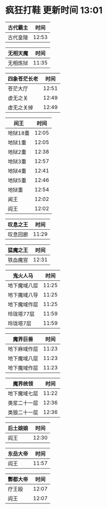 # 疯狂打鞋 更新时间 13:01

| 古代霸主   | 时间    |
|--------|-------|
| 古代皇陵 | 12:53 |

| 无相天魔   | 时间    |
|--------|-------|
| 无相炼狱 | 11:35 |

| 四象苍茫长老   | 时间    |
|--------|-------|
| 苍茫大厅 | 12:51 |
| 虚无之关 | 12:49 |
| 虚无之关掉 | 12:49 |

| 间王   | 时间    |
|--------|-------|
| 地狱18重 | 12:05 |
| 地狱1重 | 12:05 |
| 地狱2重 | 12:38 |
| 地狱3重 | 12:57 |
| 地狱4重 | 12:41 |
| 地狱5重 | 12:46 |
| 地狱重 | 12:54 |
| 闻王 | 12:02 |
| 阎王 | 12:02 |

| 叹息之王   | 时间    |
|--------|-------|
| 叹息回廊 | 11:29 |

| 猛魔之王   | 时间    |
|--------|-------|
| 铁血魔宫 | 12:31 |

| 鬼火人马   | 时间    |
|--------|-------|
| 地下魔域八层 | 11:25 |
| 地下魔域八导 | 11:25 |
| 地下魔域作层 | 11:25 |
| 玲珑塔77层 | 11:59 |
| 玲珑塔7层 | 11:59 |

| 魔界巨兽   | 时间    |
|--------|-------|
| 地下麻域作层 | 11:23 |
| 地下魔域八层 | 11:23 |
| 地下魔域作层 | 11:23 |

| 魔界统领   | 时间    |
|--------|-------|
| 地下魔域七层 | 11:22 |
| 类浆二十一层 | 12:36 |
| 类狼二十一层 | 12:36 |

| 后土娘娘   | 时间    |
|--------|-------|
| 阎王 | 12:30 |

| 东岳大帝   | 时间    |
|--------|-------|
| 阎王 | 11:57 |

| 酆都大帝   | 时间    |
|--------|-------|
| 疗王殴 | 12:07 |
| 阎王 | 12:07 |